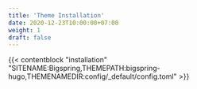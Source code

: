 ```yaml
---
title: 'Theme Installation'
date: 2020-12-23T10:00:00+07:00
weight: 1
draft: false
---
```


{{< contentblock "installation" "SITENAME:Bigspring,THEMEPATH:bigspring-hugo,THEMENAMEDIR:config/_default/config.toml" >}}